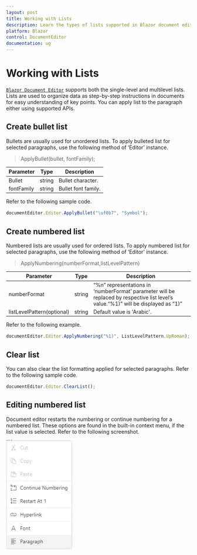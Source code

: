 ```yaml
---
layout: post
title: Working with Lists
description: Learn the types of lists supported in Blazor document editor and how to apply or clear it for selected contents.
platform: Blazor
control: DocumentEditor
documentation: ug
---
```


# Working with Lists

[`Blazor Document Editor`](https://www.syncfusion.com/blazor-components/blazor-word-processor) supports both the single-level and multilevel lists. Lists are used to organize data as step-by-step instructions in documents for easy understanding of key points. You can apply list to the paragraph either using supported APIs.

## Create bullet list

Bullets are usually used for unordered lists. To apply bulleted list for selected paragraphs, use the following method of ‘Editor’ instance.

> ApplyBullet(bullet, fontFamily);

|Parameter|Type|Description|
|---------|----|-----------|
|Bullet|string|Bullet character.|
|fontFamily|string|Bullet font family.|

Refer to the following sample code.

```javascript
documentEditor.Editor.ApplyBullet("\uf0b7", "Symbol");
```

## Create numbered list

Numbered lists are usually used for ordered lists. To apply numbered list for selected paragraphs, use the following method of ‘Editor’ instance.

> ApplyNumbering(numberFormat,listLevelPattern)

|Parameter|Type|Description|
|---------|----|-----------|
|numberFormat|string|“%n” representations in ‘numberFormat’ parameter will be replaced by respective list level’s value.“%1)” will be displayed as “1)”|
|listLevelPattern(optional)|string|Default value is 'Arabic'.|

Refer to the following example.

```javascript
documentEditor.Editor.ApplyNumbering("%1)", ListLevelPattern.UpRoman);
```

## Clear list

You can also clear the list formatting applied for selected paragraphs. Refer to the following sample code.

```javascript
documentEditor.Editor.ClearList();
```

## Editing numbered list

Document editor restarts the numbering or continue numbering for a numbered list. These options are found in the built-in context menu, if the list value is selected. Refer to the following screenshot.

![Image](images/list.jpeg)
